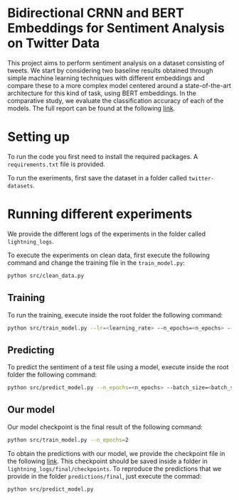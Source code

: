 # Bidirectional CRNN and BERT Embeddings for Sentiment Analysis on Twitter Data
This project aims to perform sentiment analysis on a dataset consisting of tweets. We start by considering two baseline 
results obtained through simple machine learning techniques with different embeddings and compare these to a more 
complex model centered around a state-of-the-art architecture for this kind of task, using BERT embeddings. In the 
comparative study, we evaluate the classification accuracy of each of the models.
The full report can be found at the following [link](https://github.com/LaraNonino/Just_CILlin/blob/3999ca2088e9148b5818c309327deece1c6cb034/.Report.pdf).
# Setting up
To run the code you first need to install the required packages. A `requirements.txt` file is provided.

To run the exeriments, first save the dataset in a folder called `twitter-datasets`.

# Running different experiments

We provide the different logs of the experiments in the folder called `lightning_logs`. 

To execute the experiments on clean data, first execute the following command and change the training file in the `train_model.py`:

```bash
python src/clean_data.py
```

## Training

To run the training, execute inside the root folder the following command:
```bash
python src/train_model.py --lr=<learning_rate> --n_epochs=<n_epochs> --batch_size=<batch_size> --n_workers=<n_workers> --label_smoothing=<label_smoothing> --sched_step_size=<sched_step_size> --sched_gamma=<sched_gamma>
```

## Predicting

To predict the sentiment of a test file using a model, execute inside the root folder the following command:

```bash
python src/predict_model.py --n_epochs=<n_epochs> --batch_size=<batch_size> --n_workers=<n_workers> --model=<model>
```

## Our model
Our model checkpoint is the final result of the following command:

```bash
python src/train_model.py --n_epochs=2
```

To obtain the predictions with our model, we provide the checkpoint file in the following [link](https://drive.google.com/file/d/1lFxrWlc5EsQ6UJ0oovd07sAGTlZFa_1M/view?usp=sharing). This checkpoint should be saved inside a folder in `lightning_logs/final/checkpoints`. To reproduce the predictions that we provide in the folder `predictions/final`, just execute the commad:

```bash
python src/predict_model.py 
```